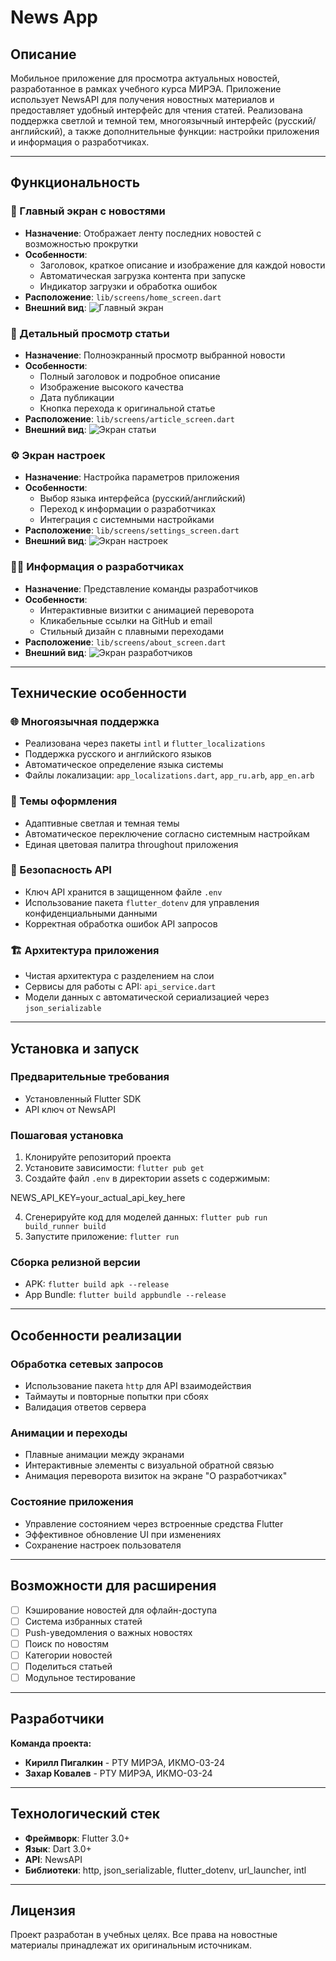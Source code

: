# News App

## Описание
Мобильное приложение для просмотра актуальных новостей, разработанное в рамках учебного курса МИРЭА. Приложение использует NewsAPI для получения новостных материалов и предоставляет удобный интерфейс для чтения статей. Реализована поддержка светлой и темной тем, многоязычный интерфейс (русский/английский), а также дополнительные функции: настройки приложения и информация о разработчиках.

---

## Функциональность

### 📰 Главный экран с новостями
- **Назначение**: Отображает ленту последних новостей с возможностью прокрутки
- **Особенности**: 
  - Заголовок, краткое описание и изображение для каждой новости
  - Автоматическая загрузка контента при запуске
  - Индикатор загрузки и обработка ошибок
- **Расположение**: `lib/screens/home_screen.dart`
- **Внешний вид**:
  ![Главный экран](assets/images/home_screen.png)

### 📖 Детальный просмотр статьи
- **Назначение**: Полноэкранный просмотр выбранной новости
- **Особенности**:
  - Полный заголовок и подробное описание
  - Изображение высокого качества
  - Дата публикации
  - Кнопка перехода к оригинальной статье
- **Расположение**: `lib/screens/article_screen.dart`
- **Внешний вид**:
  ![Экран статьи]([assets/images/.png](https://github.com/kpigalkin/Flutter-App/blob/main/assets/images/atricle_screen.png))

### ⚙️ Экран настроек
- **Назначение**: Настройка параметров приложения
- **Особенности**:
  - Выбор языка интерфейса (русский/английский)
  - Переход к информации о разработчиках
  - Интеграция с системными настройками
- **Расположение**: `lib/screens/settings_screen.dart`
- **Внешний вид**:
  ![Экран настроек](assets/images/settings_screen.png)

### 👨‍💻 Информация о разработчиках
- **Назначение**: Представление команды разработчиков
- **Особенности**:
  - Интерактивные визитки с анимацией переворота
  - Кликабельные ссылки на GitHub и email
  - Стильный дизайн с плавными переходами
- **Расположение**: `lib/screens/about_screen.dart`
- **Внешний вид**:
  ![Экран разработчиков](assets/images/about_screen.png)

---

## Технические особенности

### 🌐 Многоязычная поддержка
- Реализована через пакеты `intl` и `flutter_localizations`
- Поддержка русского и английского языков
- Автоматическое определение языка системы
- Файлы локализации: `app_localizations.dart`, `app_ru.arb`, `app_en.arb`

### 🎨 Темы оформления
- Адаптивные светлая и темная темы
- Автоматическое переключение согласно системным настройкам
- Единая цветовая палитра throughout приложения

### 🔐 Безопасность API
- Ключ API хранится в защищенном файле `.env`
- Использование пакета `flutter_dotenv` для управления конфиденциальными данными
- Корректная обработка ошибок API запросов

### 🏗️ Архитектура приложения
- Чистая архитектура с разделением на слои
- Сервисы для работы с API: `api_service.dart`
- Модели данных с автоматической сериализацией через `json_serializable`

---

## Установка и запуск

### Предварительные требования
- Установленный Flutter SDK
- API ключ от NewsAPI

### Пошаговая установка
1. Клонируйте репозиторий проекта
2. Установите зависимости: `flutter pub get`
3. Создайте файл `.env` в директории assets с содержимым:

NEWS_API_KEY=your_actual_api_key_here

4. Сгенерируйте код для моделей данных: `flutter pub run build_runner build`
5. Запустите приложение: `flutter run`

### Сборка релизной версии
- APK: `flutter build apk --release`
- App Bundle: `flutter build appbundle --release`

---

## Особенности реализации

### Обработка сетевых запросов
- Использование пакета `http` для API взаимодействия
- Таймауты и повторные попытки при сбоях
- Валидация ответов сервера

### Анимации и переходы
- Плавные анимации между экранами
- Интерактивные элементы с визуальной обратной связью
- Анимация переворота визиток на экране "О разработчиках"

### Состояние приложения
- Управление состоянием через встроенные средства Flutter
- Эффективное обновление UI при изменениях
- Сохранение настроек пользователя

---

## Возможности для расширения

- [ ] Кэширование новостей для офлайн-доступа
- [ ] Система избранных статей
- [ ] Push-уведомления о важных новостях
- [ ] Поиск по новостям
- [ ] Категории новостей
- [ ] Поделиться статьей
- [ ] Модульное тестирование

---

## Разработчики

**Команда проекта:**
- **Кирилл Пигалкин** - РТУ МИРЭА, ИКМО-03-24
- **Захар Ковалев** - РТУ МИРЭА, ИКМО-03-24

---

## Технологический стек

- **Фреймворк**: Flutter 3.0+
- **Язык**: Dart 3.0+
- **API**: NewsAPI
- **Библиотеки**: http, json_serializable, flutter_dotenv, url_launcher, intl

---

## Лицензия

Проект разработан в учебных целях. Все права на новостные материалы принадлежат их оригинальным источникам.



